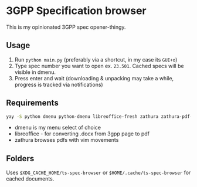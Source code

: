 # 3GPP Specification browser

This is my opinionated 3GPP spec opener-thingy.

## Usage

1. Run `python main.py` (preferably via a shortcut, in my case its `GUI+o`)
1. Type spec number you want to open ex. `23.501`. Cached specs will be visible in dmenu.
1. Press enter and wait (downloading & unpacking may take a while, progress is tracked via notifications)

## Requirements

```bash
yay -S python dmenu python-dmenu libreoffice-fresh zathura zathura-pdf-mupdf
```

- dmenu is my menu select of choice
- libreoffice - for converting .docx from 3gpp page to pdf
- zathura browses pdfs with vim movements

## Folders

Uses `$XDG_CACHE_HOME/ts-spec-browser` or `$HOME/.cache/ts-spec-browser` for cached documents.

